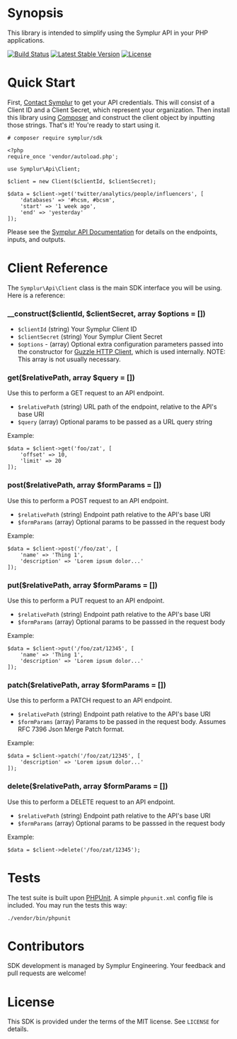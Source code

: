 # Synopsis

This library is intended to simplify using the Symplur API in your PHP applications.

[![Build Status](https://travis-ci.org/symplur/sdk-php.svg?branch=master)](https://travis-ci.org/symplur/sdk-php)
[![Latest Stable Version](https://poser.pugx.org/symplur/sdk/v/stable)](https://packagist.org/packages/symplur/sdk)
[![License](https://poser.pugx.org/symplur/sdk/license)](https://packagist.org/packages/symplur/sdk)


# Quick Start

First, [Contact Symplur](https://www.symplur.com/contact/) to get your API credentials. This will consist of a Client ID and a Client Secret, which represent your organization.  Then install this library using [Composer](https://getcomposer.org/) and construct the client object by inputting those strings. That's it! You're ready to start using it.

```
# composer require symplur/sdk
```

```
<?php
require_once 'vendor/autoload.php';

use Symplur\Api\Client;

$client = new Client($clientId, $clientSecret);

$data = $client->get('twitter/analytics/people/influencers', [
    'databases' => '#hcsm, #bcsm',
    'start' => '1 week ago',
    'end' => 'yesterday'
]);
```

Please see the [Symplur API Documentation](https://api.symplur.com/v1/docs) for details on the endpoints, inputs, and outputs.


# Client Reference

The `Symplur\Api\Client` class is the main SDK interface you will be using.  Here is a reference:

### __construct($clientId, $clientSecret, array $options = [])

* `$clientId` (string) Your Symplur Client ID
* `$clientSecret` (string) Your Symplur Client Secret
* `$options` - (array) Optional extra configuration parameters passed into the constructor for [Guzzle HTTP Client](http://guzzlephp.org/), which is used internally. NOTE: This array is not usually necessary.


### get($relativePath, array $query = [])

Use this to perform a GET request to an API endpoint.

* `$relativePath` (string) URL path of the endpoint, relative to the API's base URI
* `$query` (array) Optional params to be passed as a URL query string

Example:

```
$data = $client->get('foo/zat', [
	'offset' => 10, 
	'limit' => 20
]);
```

### post($relativePath, array $formParams = [])

Use this to perform a POST request to an API endpoint.

* `$relativePath` (string) Endpoint path relative to the API's base URI
* `$formParams` (array) Optional params to be passsed in the request body

Example:

```
$data = $client->post('/foo/zat', [
	'name' => 'Thing 1',
	'description' => 'Lorem ipsum dolor...'
]);
```

### put($relativePath, array $formParams = [])

Use this to perform a PUT request to an API endpoint.

* `$relativePath` (string) Endpoint path relative to the API's base URI
* `$formParams` (array) Optional params to be passsed in the request body

Example:

```
$data = $client->put('/foo/zat/12345', [
	'name' => 'Thing 1',
	'description' => 'Lorem ipsum dolor...'
]);
```

### patch($relativePath, array $formParams = [])

Use this to perform a PATCH request to an API endpoint.

* `$relativePath` (string) Endpoint path relative to the API's base URI
* `$formParams` (array) Params to be passed in the request body. Assumes RFC 7396 Json Merge Patch format.

Example:

```
$data = $client->patch('/foo/zat/12345', [
	'description' => 'Lorem ipsum dolor...'
]);
```

### delete($relativePath, array $formParams = [])

Use this to perform a DELETE request to an API endpoint.

* `$relativePath` (string) Endpoint path relative to the API's base URI
* `$formParams` (array) Optional params to be passsed in the request body

Example:

```
$data = $client->delete('/foo/zat/12345');
```

# Tests

The test suite is built upon [PHPUnit](https://phpunit.de/).
A simple `phpunit.xml` config file is included. You may run the tests this way:

```
./vendor/bin/phpunit
```

# Contributors

SDK development is managed by Symplur Engineering.  Your feedback and pull requests are welcome!

# License

This SDK is provided under the terms of the MIT license.  See `LICENSE` for details.
